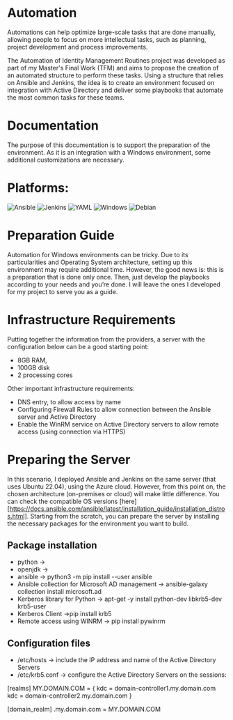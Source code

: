 # Automation

Automations can help optimize large-scale tasks that are done manually, allowing people to focus on more intellectual tasks, such as planning, project development and process improvements.

The Automation of Identity Management Routines project was developed as part of my Master's Final Work (TFM) and aims to propose the creation of an automated structure to perform these tasks.
Using a structure that relies on Ansible and Jenkins, the idea is to create an environment focused on integration with Active Directory and deliver some playbooks that automate the most common tasks for these teams.

# Documentation

The purpose of this documentation is to support the preparation of the environment. As it is an integration with a Windows environment, some additional customizations are necessary.


# Platforms:
![Ansible](https://img.shields.io/badge/ansible-%231A1918.svg?style=for-the-badge&logo=ansible&logoColor=white)
![Jenkins](https://img.shields.io/badge/jenkins-%232C5263.svg?style=for-the-badge&logo=jenkins&logoColor=white)
![YAML](https://img.shields.io/badge/yaml-%23ffffff.svg?style=for-the-badge&logo=yaml&logoColor=151515)
![Windows](https://img.shields.io/badge/Windows-0078D6?style=for-the-badge&logo=windows&logoColor=white)
![Debian](https://img.shields.io/badge/Debian-D70A53?style=for-the-badge&logo=debian&logoColor=white)

# Preparation Guide

Automation for Windows environments can be tricky. 
Due to its particularities and Operating System architecture, setting up this environment may require additional time. 
However, the good news is: this is a preparation that is done only once. Then, just develop the playbooks according to your needs and you’re done. I will leave the ones I developed for my project to serve you as a guide.

# Infrastructure Requirements

Putting together the information from the providers, a server with the configuration below can be a good starting point:
- 8GB RAM,
- 100GB disk
- 2 processing cores

Other important infrastructure requirements:
- DNS entry, to allow access by name
- Configuring Firewall Rules to allow connection between the Ansible server and Active Directory
- Enable the WinRM service on Active Directory servers to allow remote access (using connection via HTTPS)

# Preparing the Server

In this scenario, I deployed Ansible and Jenkins on the same server (that uses Ubuntu 22.04), using the Azure cloud. However, from this point on, the chosen architecture (on-premises or cloud) will make little difference.
You can check the compatible OS versions [here][https://docs.ansible.com/ansible/latest/installation_guide/installation_distros.html].
Starting from the scratch, you can prepare the server by installing the necessary packages for the environment you want to build.

## Package installation

- python ->
- openjdk ->
- ansible -> python3 -m pip install --user ansible
- Ansible collection for Microsoft AD management -> ansible-galaxy collection install microsoft.ad
- Kerberos library for Python ->  apt-get -y install python-dev libkrb5-dev krb5-user
- Kerberos Client ->pip install krb5
- Remote access using WINRM -> pip install pywinrm

## Configuration files

- /etc/hosts -> include the IP address and name of the Active Directory Servers
- /etc/krb5.conf -> configure the Active Directory Servers on the sessions:

[realms]
    MY.DOMAIN.COM = {
        kdc = domain-controller1.my.domain.com
        kdc = domain-controller2.my.domain.com
    }

[domain_realm]
    .my.domain.com = MY.DOMAIN.COM
